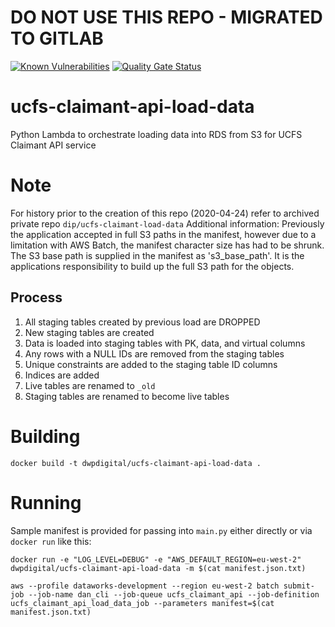 # DO NOT USE THIS REPO - MIGRATED TO GITLAB

[![Known Vulnerabilities](https://snyk.io/test/github/dwp/ucfs-claimant-api-load-data/badge.svg?targetFile=src/requirements.txt)](https://snyk.io/test/github/dwp/ucfs-claimant-api-load-data?targetFile=src/requirements.txt)
[![Quality Gate Status](https://sonarcloud.io/api/project_badges/measure?project=dwp_ucfs-claimant-api-load-data&metric=alert_status)](https://sonarcloud.io/dashboard?id=dwp_ucfs-claimant-api-load-data)
# ucfs-claimant-api-load-data
Python Lambda to orchestrate loading data into RDS from S3 for UCFS Claimant API service

# Note
For history prior to the creation of this repo (2020-04-24) refer to archived private repo `dip/ucfs-claimant-load-data`
Additional information: Previously the application accepted in full S3 paths in the manifest, however due to a limitation with AWS Batch, the manifest character size has had to be shrunk. The S3 base path is supplied in the manifest as 's3_base_path'. It is the applications responsibility to build up the full S3 path for the objects.

## Process
1. All staging tables created by previous load are DROPPED
1. New staging tables are created 
1. Data is loaded into staging tables with PK, data, and virtual columns 
1. Any rows with a NULL IDs are removed from the staging tables
1. Unique constraints are added to the staging table ID columns
1. Indices are added
1. Live tables are renamed to `_old`
1. Staging tables are renamed to become live tables

# Building
```shell script
docker build -t dwpdigital/ucfs-claimant-api-load-data .
```

# Running
Sample manifest is provided for passing into `main.py` either directly or via `docker run` like this:
```shell script
docker run -e "LOG_LEVEL=DEBUG" -e "AWS_DEFAULT_REGION=eu-west-2" dwpdigital/ucfs-claimant-api-load-data -m $(cat manifest.json.txt)
```

```shell script
aws --profile dataworks-development --region eu-west-2 batch submit-job --job-name dan_cli --job-queue ucfs_claimant_api --job-definition ucfs_claimant_api_load_data_job --parameters manifest=$(cat manifest.json.txt)
```
